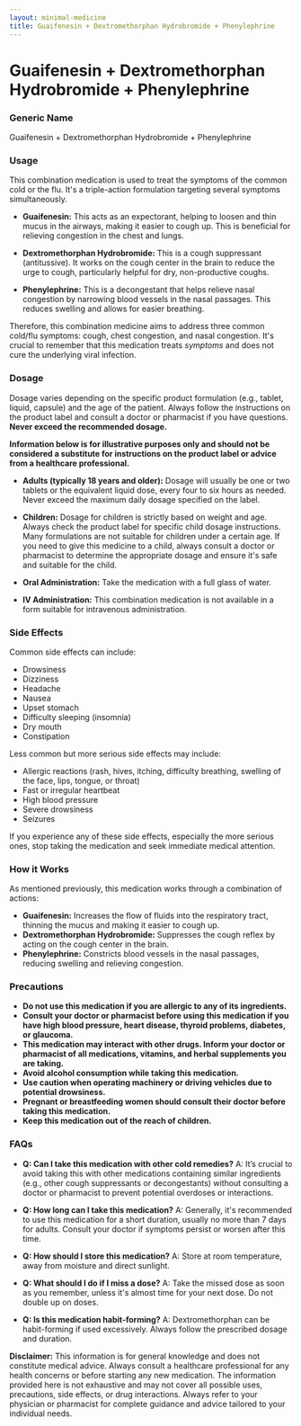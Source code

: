 ```yaml
---
layout: minimal-medicine
title: Guaifenesin + Dextromethorphan Hydrobromide + Phenylephrine
---
```


# Guaifenesin + Dextromethorphan Hydrobromide + Phenylephrine
### Generic Name
Guaifenesin + Dextromethorphan Hydrobromide + Phenylephrine

### Usage

This combination medication is used to treat the symptoms of the common cold or the flu.  It's a triple-action formulation targeting several symptoms simultaneously.  

* **Guaifenesin:** This acts as an expectorant, helping to loosen and thin mucus in the airways, making it easier to cough up.  This is beneficial for relieving congestion in the chest and lungs.

* **Dextromethorphan Hydrobromide:** This is a cough suppressant (antitussive).  It works on the cough center in the brain to reduce the urge to cough, particularly helpful for dry, non-productive coughs.

* **Phenylephrine:** This is a decongestant that helps relieve nasal congestion by narrowing blood vessels in the nasal passages. This reduces swelling and allows for easier breathing.

Therefore, this combination medicine aims to address three common cold/flu symptoms:  cough, chest congestion, and nasal congestion.  It's crucial to remember that this medication treats *symptoms* and does not cure the underlying viral infection.

### Dosage

Dosage varies depending on the specific product formulation (e.g., tablet, liquid, capsule) and the age of the patient.  Always follow the instructions on the product label and consult a doctor or pharmacist if you have questions.  **Never exceed the recommended dosage.**

**Information below is for illustrative purposes only and should not be considered a substitute for instructions on the product label or advice from a healthcare professional.**

* **Adults (typically 18 years and older):**  Dosage will usually be one or two tablets or the equivalent liquid dose, every four to six hours as needed.  Never exceed the maximum daily dosage specified on the label.

* **Children:**  Dosage for children is strictly based on weight and age.  Always check the product label for specific child dosage instructions.  Many formulations are not suitable for children under a certain age. If you need to give this medicine to a child, always consult a doctor or pharmacist to determine the appropriate dosage and ensure it's safe and suitable for the child.

* **Oral Administration:**  Take the medication with a full glass of water.

* **IV Administration:** This combination medication is not available in a form suitable for intravenous administration.

### Side Effects

Common side effects can include:

* Drowsiness
* Dizziness
* Headache
* Nausea
* Upset stomach
* Difficulty sleeping (insomnia)
* Dry mouth
* Constipation

Less common but more serious side effects may include:

* Allergic reactions (rash, hives, itching, difficulty breathing, swelling of the face, lips, tongue, or throat)
* Fast or irregular heartbeat
* High blood pressure
* Severe drowsiness
* Seizures

If you experience any of these side effects, especially the more serious ones, stop taking the medication and seek immediate medical attention.

### How it Works

As mentioned previously, this medication works through a combination of actions:

* **Guaifenesin:** Increases the flow of fluids into the respiratory tract, thinning the mucus and making it easier to cough up.
* **Dextromethorphan Hydrobromide:** Suppresses the cough reflex by acting on the cough center in the brain.
* **Phenylephrine:**  Constricts blood vessels in the nasal passages, reducing swelling and relieving congestion.


### Precautions

* **Do not use this medication if you are allergic to any of its ingredients.**
* **Consult your doctor or pharmacist before using this medication if you have high blood pressure, heart disease, thyroid problems, diabetes, or glaucoma.**
* **This medication may interact with other drugs. Inform your doctor or pharmacist of all medications, vitamins, and herbal supplements you are taking.**
* **Avoid alcohol consumption while taking this medication.**
* **Use caution when operating machinery or driving vehicles due to potential drowsiness.**
* **Pregnant or breastfeeding women should consult their doctor before taking this medication.**
* **Keep this medication out of the reach of children.**


### FAQs

* **Q: Can I take this medication with other cold remedies?** A:  It’s crucial to avoid taking this with other medications containing similar ingredients (e.g., other cough suppressants or decongestants) without consulting a doctor or pharmacist to prevent potential overdoses or interactions.

* **Q: How long can I take this medication?** A:  Generally, it's recommended to use this medication for a short duration, usually no more than 7 days for adults.  Consult your doctor if symptoms persist or worsen after this time.

* **Q: How should I store this medication?** A:  Store at room temperature, away from moisture and direct sunlight.

* **Q: What should I do if I miss a dose?** A:  Take the missed dose as soon as you remember, unless it's almost time for your next dose.  Do not double up on doses.

* **Q: Is this medication habit-forming?** A: Dextromethorphan can be habit-forming if used excessively. Always follow the prescribed dosage and duration.

**Disclaimer:**  This information is for general knowledge and does not constitute medical advice. Always consult a healthcare professional for any health concerns or before starting any new medication.  The information provided here is not exhaustive and may not cover all possible uses, precautions, side effects, or drug interactions.  Always refer to your physician or pharmacist for complete guidance and advice tailored to your individual needs.
